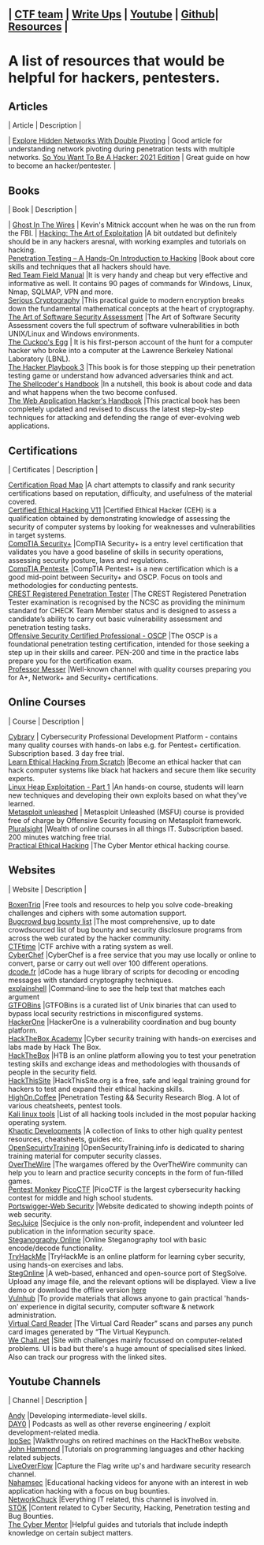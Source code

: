 ## | [CTF team](https://ctftime.org/team/126632) | [Write  Ups](Writeups.md) | [Youtube](https://www.youtube.com/channel/UCipF4_3RwcWeWVbWF1O9f6A) | [Github](https://github.com/Byte-Lounge)| [Resources](Resources.md) |

# A list of resources that would be helpful for hackers, pentesters.

## Articles

| Article | Description |

| [Explore Hidden Networks With Double Pivoting](https://pentest.blog/explore-hidden-networks-with-double-pivoting/) | Good article for understanding network pivoting during penetration tests with multiple networks.
[So You Want To Be A Hacker: 2021 Edition](https://tcm-sec.com/so-you-want-to-be-a-hacker-2021-edition/)  | Great guide on how to become an hacker/pentester. |

## Books
| Book | Description |

| [Ghost In The Wires](https://www.amazon.co.uk/Ghost-Wires-Adventures-Worlds-Wanted/dp/0316212180/ref=pd_lpo_14_t_0/259-3728016-4807561?_encoding=UTF8&pd_rd_i=0316212180&pd_rd_r=cf00ab8b-e8a8-4087-b816-0733ac6b3fb4&pd_rd_w=24sfq&pd_rd_wg=xCYPW&pf_rd_p=7b8e3b03-1439-4489-abd4-4a138cf4eca6&pf_rd_r=S5KN85JHQC1BYWVH6FNK&psc=1&refRID=S5KN85JHQC1BYWVH6FNK)  | Kevin's Mitnick account when he was on the run from the FBI. |
[Hacking: The Art of Exploitation](https://www.amazon.co.uk/Hacking-Art-Exploitation-Jon-Erickson/dp/1593271441)  |A bit outdated but definitely should be in any hackers aresnal, with working examples and tutorials on hacking.  
[Penetration Testing – A Hands-On Introduction to Hacking](https://www.amazon.co.uk/Penetration-Testing-Hands-Introduction-Hacking/dp/1593275641/ref=tmm_pap_swatch_0?_encoding=UTF8&qid=&sr=)  |Book about core skills and techniques that all hackers should have.  
[Red Team Field Manual](https://www.amazon.co.uk/Rtfm-Red-Team-Field-Manual/dp/1494295504)  |It is very handy and cheap but very effective and informative as well. It contains 90 pages of commands for Windows, Linux, Nmap, SQLMAP, VPN and more.  
[Serious Cryptography](https://www.amazon.co.uk/Serious-Cryptography-Practical-Introduction-Encryption-ebook/dp/B0722MTGQV)  |This practical guide to modern encryption breaks down the fundamental mathematical concepts at the heart of cryptography.  
[The Art of Software Security Assessment](https://www.amazon.co.uk/Art-Software-Security-Assessment-Vulnerabilities/dp/0321444426)  |The Art of Software Security Assessment covers the full spectrum of software vulnerabilities in both UNIX/Linux and Windows environments.   
[The Cuckoo's Egg](https://www.amazon.co.uk/Cuckoos-Egg-Tracking-Computer-Espionage/dp/1416507787)  | It is his first-person account of the hunt for a computer hacker who broke into a computer at the Lawrence Berkeley National Laboratory (LBNL).  
[The Hacker Playbook 3](https://www.amazon.co.uk/Hacker-Playbook-Practical-Penetration-Testing/dp/1980901759)  |This book is for those stepping up their penetration testing game or understand how advanced adversaries think and act.  
[The Shellcoder's Handbook](https://www.amazon.co.uk/Shellcoders-Handbook-Discovering-Exploiting-Security/dp/047008023X)  |In a nutshell, this book is about code and data and what happens when the two become confused.  
[The Web Application Hacker′s Handbook](https://www.amazon.co.uk/Web-Application-Hackers-Handbook-Exploiting/dp/1118026470)  |This practical book has been completely updated and revised to discuss the latest step-by-step techniques for attacking and defending the range of ever-evolving web applications.  

## Certifications
| Certificates | Description |

[Certification Road Map](https://pauljerimy.com/security-certification-roadmap/)  |A chart attempts to classify and rank security certifications based on reputation, difficulty, and usefulness of the material covered.  
[Certified Ethical Hacking V11](https://www.eccouncil.org/programs/certified-ethical-hacker-ceh/)  |Certified Ethical Hacker (CEH) is a qualification obtained by demonstrating knowledge of assessing the security of computer systems by looking for weaknesses and vulnerabilities in target systems.  
[CompTIA Security+](https://www.comptia.org/certifications/security)  |CompTIA Security+ is a entry level certification that validates you have a good baseline of skills in security operations, assessing security posture, laws and regulations.  
[CompTIA Pentest+](https://www.comptia.org/certifications/security)  |CompTIA Pentest+ is a new certification which is a good mid-point between Security+ and OSCP. Focus on tools and methodologies for conducting pentests.  
[CREST Registered Penetration Tester](https://www.crest-approved.org/professional-qualifications/crest-exams/index.html)  |The CREST Registered Penetration Tester examination is recognised by the NCSC as providing the minimum standard for CHECK Team Member status and is designed to assess a candidate’s ability to carry out basic vulnerability assessment and penetration testing tasks.  
[Offensive Security Certified Professional - OSCP](https://www.offensive-security.com/pwk-oscp/)  |The OSCP is a foundational penetration testing certification, intended for those seeking a step up in their skills and career. PEN-200 and time in the practice labs prepare you for the certification exam.  
[Professor Messer](https://www.youtube.com/user/professormesser) |Well-known channel with quality courses preparing you for A+, Network+ and Security+ certifications.  

##  Online Courses
| Course | Description |

[Cybrary](https://app.cybrary.it/) | Cybersecurity Professional Development Platform - contains many quality courses with hands-on labs e.g. for Pentest+ certification. Subscription based. 3 day free trial.  
[Learn Ethical Hacking From Scratch](https://www.udemy.com/course/learn-ethical-hacking-from-scratch/)  |Become an ethical hacker that can hack computer systems like black hat hackers and secure them like security experts.  
[Linux Heap Exploitation - Part 1](https://www.udemy.com/course/linux-heap-exploitation-part-1/)  |An hands-on course, students will learn new techniques and developing their own exploits based on what they've learned.  
[Metasploit unleashed](https://www.offensive-security.com/metasploit-unleashed/) | Metasploit Unleashed (MSFU) course is provided free of charge by Offensive Security focusing on Metasploit framework.  
[Pluralsight](https://www.pluralsight.com/) |Wealth of online courses in all things IT. Subscription based. 200 minutes watching free trial.  
[Practical Ethical Hacking](https://www.udemy.com/course/practical-ethical-hacking/)  |The Cyber Mentor ethical hacking course.  



##  Websites
| Website | Description |

[BoxenTriq](https://www.boxentriq.com/code-breaking) |Free tools and resources to help you solve code-breaking challenges and ciphers with some automation support.  
[Bugcrowd bug bounty list](https://www.bugcrowd.com/bug-bounty-list/) |The most comprehensive, up to date crowdsourced list of bug bounty and security disclosure programs from across the web curated by the hacker community.  
[CTFtime](https://ctftime.org/)  |CTF archive with a rating system as well.  
[CyberChef](https://gchq.github.io/CyberChef/)  |CyberChef is a free service that you may use locally or online to convert, parse or carry out well over 100 different operations.  
[dcode.fr](https://www.dcode.fr/en) |dCode has a huge library of scripts for decoding or encoding messages with standard cryptography techniques.  
[explainshell](https://explainshell.com/)  |Command-line to see the help text that matches each argument    
[GTFOBins](https://gtfobins.github.io/) |GTFOBins is a curated list of Unix binaries that can used to bypass local security restrictions in misconfigured systems.  
[HackerOne](https://www.hackerone.com/)  |HackerOne is a vulnerability coordination and bug bounty platform.  
[HackTheBox Academy](https://academy.hackthebox.eu/)  |Cyber security training with hands-on exercises and labs made by Hack The Box.  
[HackTheBox](https://www.hackthebox.eu/)  |HTB is an online platform allowing you to test your penetration testing skills and exchange ideas and methodologies with thousands of people in the security field.  
[HackThisSite](https://www.hackthissite.org/)  |HackThisSite.org is a free, safe and legal training ground for hackers to test and expand their ethical hacking skills.  
[HighOn.Coffee](https://highon.coffee/) |Penetration Testing && Security Research Blog. A lot of various cheatsheets, pentest tools.  
[Kali linux tools](https://tools.kali.org/tools-listing) |List of all hacking tools included in the most popular hacking operating system.  
[Khaotic Developments](https://khaoticdev.net/cheatsheets/) |A collection of links to other high quality pentest resources, cheatsheets, guides etc.  
[OpenSecuirtyTraining](https://OpenSecurityTraining.info)  |OpenSecurityTraining.info is dedicated to sharing training material for computer security classes.  
[OverTheWire](https://overthewire.org/wargames/)  |The wargames offered by the OverTheWire community can help you to learn and practice security concepts in the form of fun-filled games.  
[Pentest Monkey]()
[PicoCTF](https://picoctf.org/)  |PicoCTF is the largest cybersecurity hacking contest for middle and high school students.  
[Portswigger-Web Security](https://portswigger.net/web-security/all-materials)  |Website dedicated to showing indepth points of web security.  
[SecJuice](https://www.secjuice.com/)  |Secjuice is the only non-profit, independent and volunteer led publication in the information security space.  
[Steganography Online](https://stylesuxx.github.io/steganography/) |Online Steganography tool with basic encode/decode functionality.  
[TryHackMe](https://tryhackme.com/)  |TryHackMe is an online platform for learning cyber security, using hands-on exercises and labs.  
[StegOnline](https://stegonline.georgeom.net/upload) |A web-based, enhanced and open-source port of StegSolve. Upload any image file, and the relevant options will be displayed. View a live demo or download the offline version [here](https://github.com/Ge0rg3/StegOnline)  
[Vulnhub](https://www.vulnhub.com/)  |To provide materials that allows anyone to gain practical 'hands-on' experience in digital security, computer software & network administration.  
[Virtual Card Reader](https://www.masswerk.at/cardreader/)  |The Virtual Card Reader” scans and parses any punch card images generated by “The Virtual Keypunch.  
[We Chall.net](https://www.wechall.net/)  |Site with challenges mainly focussed on computer-related problems. UI is bad but there's a huge amount of specialised sites linked. Also can track our  progress with the linked sites.   



## Youtube Channels 
| Channel | Description |

[Andy](https://www.youtube.com/c/rot169/featured)  |Developing intermediate-level skills.  
[DAY0](https://www.youtube.com/c/dayzerosec)  | Podcasts as well as other reverse engineering / exploit development-related media.  
[IppSec](https://www.youtube.com/channel/UCa6eh7gCkpPo5XXUDfygQQA)  |Walkthroughs on retired machines on the HackTheBox website.  
[John Hammond](https://www.youtube.com/c/JohnHammond010/featured)  |Tutorials on programming languages and other hacking related subjects.  
[LiveOverFlow](https://www.youtube.com/c/LiveOverflowCTF/featured)  |Capture the Flag write up's and hardware security research channel.  
[Nahamsec](https://www.youtube.com/c/Nahamsec/about) |Educational hacking videos for anyone with an interest in web application hacking with a focus on bug bounties.  
[NetworkChuck](https://www.youtube.com/user/NetworkChuck)  |Everything IT related, this channel is involved in.  
[STÖK](https://www.youtube.com/c/STOKfredrik/featured) |Content related to Cyber Security, Hacking, Penetration testing and Bug Bounties.  
[The Cyber Mentor](https://www.youtube.com/channel/UC0ArlFuFYMpEewyRBzdLHiw) |Helpful guides and tutorials that include indepth knowledge on certain subject matters.  
